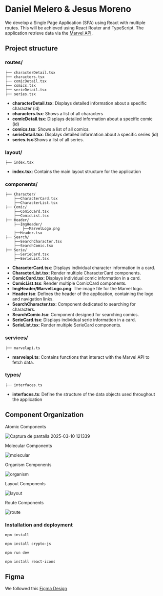 # Daniel Melero & Jesus Moreno
We develop a Single Page Application (SPA) using React with multiple routes. This will be achieved using React Router and TypeScript. The application retrieve data via the [Marvel API](https://developer.marvel.com/).

## Project structure
### routes/

    ├── characterDetail.tsx 
    ├── characters.tsx 
    ├── comicDetail.tsx 
    ├── comics.tsx 
    ├── serieDetail.tsx 
    ├── series.tsx
- **characterDetail.tsx**: Displays detailed information about a specific character (id)
- **characters.tsx**: Shows a list of all characters
- **comicDetail.tsx**: Displays detailed information about a specific comic (id)
- **comics.tsx**: Shows a list of all comics.
- **serieDetail.tsx**: Displays detailed information about a specific series (id)
- **series.tsx**:Shows a list of all series.

### layout/

    ├── index.tsx 
- **index.tsx**: Contains the main layout structure for the application

### components/

    ├── Character/
        ├──CharacterCard.tsx
        ├──CharacterList.tsx
    ├── Comic/
        ├──ComicCard.tsx
        ├──ComicList.tsx
    ├── Header/
        ├──ImgHeader/
            ├──MarvelLogo.png
        ├──Header.tsx
    ├── Search/
        ├──SearchCharacter.tsx
        ├──SearchComic.tsx
    ├── Serie/
        ├──SerieCard.tsx
        ├──SerieList.tsx

- **CharacterCard.tsx**: Displays individual character information in a card.
- **CharacterList.tsx**: Render multiple CharacterCard components. 
- **ComicCard.tsx**: Displays individual comic information in a card.
- **ComicList.tsx**: Render multiple ComicCard components.
- **ImgHeader/MarvelLogo.png**:  The image file for the Marvel logo.
- **Header.tsx**: Defines the header of the application, containing the logo and navigation links.
- **SearchCharacter.tsx**: Component dedicated to searching for characters.
- **SearchComic.tsx**: Component designed for searching comics.
- **SerieCard.tsx**: Displays individual serie information in a card.
- **SerieList.tsx**: Render multiple SerieCard components.

### services/

    ├── marvelapi.ts
- **marvelapi.ts**: Contains functions that interact with the Marvel API to fetch data.

### types/

    ├── interfaces.ts
- **interfaces.ts**: Define the structure of the data objects used throughout the application

## Component Organization
Atomic Components

![Captura de pantalla 2025-03-10 121339](https://github.com/user-attachments/assets/f83725f8-6bae-4e2e-8148-306e75c1a29c)

Molecular Components

![molecular](https://github.com/user-attachments/assets/25c3c9cc-da81-4c9d-9bdc-837ed3490961)

Organism Components

![organism](https://github.com/user-attachments/assets/52693f4c-e862-400f-b97c-a04e651cebc6)

Layout Components

![layout](https://github.com/user-attachments/assets/7953647c-9b5b-4db7-b5b0-cf40b66aaaab)

Route Components

![route](https://github.com/user-attachments/assets/fc92ffb3-9345-41bd-97b0-22085ebee16a)


### Installation and deployment

```bash
npm install
```

```bash
npm install crypto-js
```

```bash
npm run dev
```

```bash
npm install react-icons
```

## Figma
We followed this [Figma Design](https://www.figma.com/design/JcdjdBVNLqiqLmSFGucRey/MarvelProject?node-id=1-37&t=7IXjS58ezKBWJztl-1)

